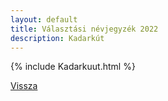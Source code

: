 ```yaml
---
layout: default
title: Választási névjegyzék 2022
description: Kadarkút
---
```


{% include Kadarkuut.html %}

[Vissza](./)